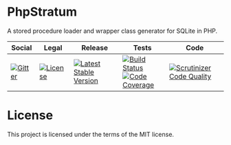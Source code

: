 # PhpStratum

A stored procedure loader and wrapper class generator for SQLite in PHP.

<table>
<thead>
<tr>
<th>Social</th>
<th>Legal</th>
<th>Release</th>
<th>Tests</th>
<th>Code</th>
</tr>
</thead>
<tbody>
<tr>
<td>
<a href="https://gitter.im/SetBased/php-stratum?utm_source=badge&utm_medium=badge&utm_campaign=pr-badge"><img src="https://badges.gitter.im/SetBased/php-stratum.svg" alt="Gitter"/></a>
</td>
<td>
<a href="https://packagist.org/packages/setbased/php-stratum-mysql"><img src="https://poser.pugx.org/setbased/php-stratum-mysql/license" alt="License"/></a>
</td>
<td>
<a href="https://packagist.org/packages/setbased/php-stratum-mysql"><img src="https://poser.pugx.org/setbased/php-stratum-mysql/v/stable" alt="Latest Stable Version"/></a><br/>
</td>
<td><a href="https://travis-ci.org/SetBased/php-stratum-mysql"><img src="https://travis-ci.org/SetBased/php-stratum-mysql.svg?branch=master" alt="Build Status"/></a><br/>
<a href="https://scrutinizer-ci.com/g/SetBased/php-stratum-mysql/?branch=master"><img src="https://scrutinizer-ci.com/g/SetBased/php-stratum-mysql/badges/coverage.png?b=master" alt="Code Coverage"/></a><br/>
</td>
<td>
<a href="https://scrutinizer-ci.com/g/SetBased/php-stratum-mysql/?branch=master"><img src="https://scrutinizer-ci.com/g/SetBased/php-stratum-mysql/badges/quality-score.png?b=master" alt="Scrutinizer Code Quality"/></a>
</td>
</tr>
</tbody>
</table>

License
=======

This project is licensed under the terms of the MIT license.


